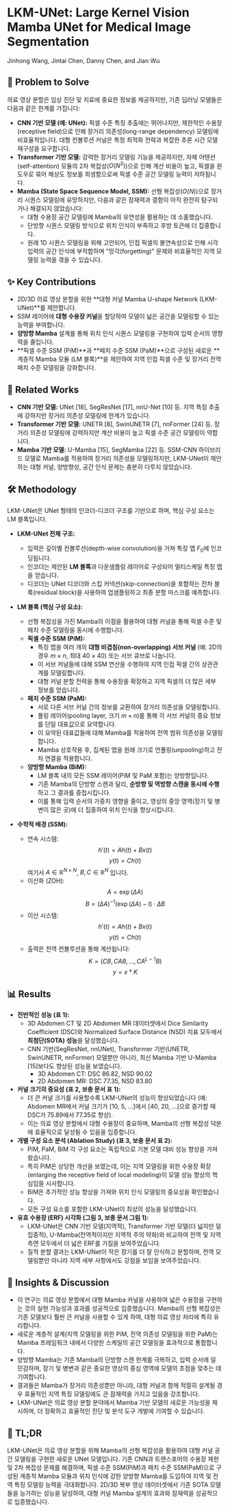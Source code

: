 # LKM-UNet: Large Kernel Vision Mamba UNet for Medical Image Segmentation

Jinhong Wang, Jintai Chen, Danny Chen, and Jian Wu

## 🧩 Problem to Solve

의료 영상 분할은 임상 진단 및 치료에 중요한 정보를 제공하지만, 기존 딥러닝 모델들은 다음과 같은 한계를 가집니다:

- **CNN 기반 모델 (예: UNet):** 픽셀 수준 특징 추출에는 뛰어나지만, 제한적인 수용장(receptive field)으로 인해 장거리 의존성(long-range dependency) 모델링에 비효율적입니다. 대형 컨볼루션 커널은 특정 최적화 전략과 복잡한 추론 시간 모델 재구성을 요구합니다.
- **Transformer 기반 모델:** 강력한 장거리 모델링 기능을 제공하지만, 자체 어텐션(self-attention) 모듈의 2차 복잡성($O(N^2)$)으로 인해 계산 비용이 높고, 픽셀을 윈도우로 묶어 해상도 정보를 희생함으로써 픽셀 수준 공간 모델링 능력이 저하됩니다.
- **Mamba (State Space Sequence Model, SSM):** 선형 복잡성($O(N)$)으로 장거리 시퀀스 모델링에 유망하지만, 다음과 같은 잠재력과 결함이 아직 완전히 탐구되거나 해결되지 않았습니다:
  - 대형 수용장 공간 모델링에 Mamba의 유연성을 활용하는 데 소홀했습니다.
  - 단방향 시퀀스 모델링 방식으로 위치 인식이 부족하고 후방 토큰에 더 집중합니다.
  - 원래 1D 시퀀스 모델링을 위해 고안되어, 인접 픽셀의 불연속성으로 인해 시각 입력의 공간 인식에 부적합하며 "망각(forgetting)" 문제와 비효율적인 지역 모델링 능력을 겪을 수 있습니다.

## ✨ Key Contributions

- 2D/3D 의료 영상 분할을 위한 **대형 커널 Mamba U-shape Network (LKM-UNet)**를 제안합니다.
- SSM 레이어에 **대형 수용장 커널**을 할당하여 모델이 넓은 공간을 모델링할 수 있는 능력을 부여합니다.
- **양방향 Mamba** 설계를 통해 위치 인식 시퀀스 모델링을 구현하여 입력 순서의 영향력을 줄입니다.
- **픽셀 수준 SSM (PiM)**과 **패치 수준 SSM (PaM)**으로 구성된 새로운 **계층적 Mamba 모듈 (LM 블록)**을 제안하여 지역 인접 픽셀 수준 및 장거리 전역 패치 수준 모델링을 강화합니다.

## 📎 Related Works

- **CNN 기반 모델:** UNet [18], SegResNet [17], nnU-Net [10] 등. 지역 특징 추출에 강하지만 장거리 의존성 모델링에 한계가 있습니다.
- **Transformer 기반 모델:** UNETR [8], SwinUNETR [7], nnFormer [24] 등. 장거리 의존성 모델링에 강력하지만 계산 비용이 높고 픽셀 수준 공간 모델링이 약합니다.
- **Mamba 기반 모델:** U-Mamba [15], SegMamba [22] 등. SSM-CNN 하이브리드 모델로 Mamba를 적용하여 장거리 의존성을 모델링하지만, LKM-UNet이 제안하는 대형 커널, 양방향성, 공간 인식 문제는 충분히 다루지 않았습니다.

## 🛠️ Methodology

LKM-UNet은 UNet 형태의 인코더-디코더 구조를 기반으로 하며, 핵심 구성 요소는 LM 블록입니다.

- **LKM-UNet 전체 구조:**

  - 입력은 깊이별 컨볼루션(depth-wise convolution)을 거쳐 특징 맵 $F_0$에 인코딩됩니다.
  - 인코더는 제안된 **LM 블록**과 다운샘플링 레이어로 구성되어 멀티스케일 특징 맵을 얻습니다.
  - 디코더는 UNet 디코더와 스킵 커넥션(skip-connection)을 포함하는 잔차 블록(residual block)을 사용하여 업샘플링하고 최종 분할 마스크를 예측합니다.

- **LM 블록 (핵심 구성 요소):**

  - 선형 복잡성을 가진 Mamba의 이점을 활용하여 대형 커널을 통해 픽셀 수준 및 패치 수준 모델링을 동시에 수행합니다.
  - **픽셀 수준 SSM (PiM):**
    - 특징 맵을 여러 개의 **대형 비겹침(non-overlapping) 서브 커널** (예: 2D의 경우 $m \times n$, 최대 $40 \times 40$) 또는 서브 큐브로 나눕니다.
    - 이 서브 커널들에 대해 SSM 연산을 수행하여 지역 인접 픽셀 간의 상관관계를 모델링합니다.
    - 대형 커널 분할 전략을 통해 수용장을 확장하고 지역 픽셀의 더 많은 세부 정보를 얻습니다.
  - **패치 수준 SSM (PaM):**
    - 서로 다른 서브 커널 간의 정보를 교환하여 장거리 의존성을 모델링합니다.
    - 풀링 레이어(pooling layer, 크기 $m \times n$)를 통해 각 서브 커널의 중요 정보를 단일 대표값으로 요약합니다.
    - 이 요약된 대표값들에 대해 Mamba를 적용하여 전역 범위 의존성을 모델링합니다.
    - Mamba 상호작용 후, 집계된 맵을 원래 크기로 언풀링(unpooling)하고 잔차 연결을 적용합니다.
  - **양방향 Mamba (BiM):**
    - LM 블록 내의 모든 SSM 레이어(PiM 및 PaM 포함)는 양방향입니다.
    - 기존 Mamba의 단방향 스캔과 달리, **순방향 및 역방향 스캔을 동시에 수행**하고 그 결과를 중첩시킵니다.
    - 이를 통해 입력 순서의 가중치 영향을 줄이고, 영상의 중앙 영역(장기 및 병변이 많은 곳)에 더 집중하여 위치 인식을 향상시킵니다.

- **수학적 배경 (SSM):**
  - 연속 시스템:
    $$h'(t) = Ah(t) + Bx(t)$$
    $$y(t) = Ch(t)$$
    여기서 $A \in \mathbb{R}^{N \times N}$, $B, C \in \mathbb{R}^{N}$ 입니다.
  - 이산화 (ZOH):
    $$A = \exp(\Delta A)$$
    $$B = (\Delta A)^{-1}(\exp(\Delta A) - I) \cdot \Delta B$$
  - 이산 시스템:
    $$h'(t) = A h(t) + B x(t)$$
    $$y(t) = C h(t)$$
  - 출력은 전역 컨볼루션을 통해 계산됩니다:
    $$K = (CB, CAB, \dots, CA^{L-1}B)$$
    $$y = x * K$$

## 📊 Results

- **전반적인 성능 (표 1):**
  - 3D Abdomen CT 및 2D Abdomen MR 데이터셋에서 Dice Similarity Coefficient (DSC)와 Normalized Surface Distance (NSD) 지표 모두에서 **최첨단(SOTA) 성능**을 달성했습니다.
  - CNN 기반(SegResNet, nnUNet), Transformer 기반(UNETR, SwinUNETR, nnFormer) 모델뿐만 아니라, 최신 Mamba 기반 U-Mamba [15]보다도 향상된 성능을 보였습니다.
    - 3D Abdomen CT: DSC 86.82, NSD 90.02
    - 2D Abdomen MR: DSC 77.35, NSD 83.80
- **커널 크기의 중요성 (표 2, 보충 문서 표 1):**
  - 더 큰 커널 크기를 사용할수록 LKM-UNet의 성능이 향상되었습니다 (예: Abdomen MR에서 커널 크기가 [10, 5, ...]에서 [40, 20, ...]으로 증가할 때 DSC가 75.89에서 77.35로 향상).
  - 이는 의료 영상 분할에서 대형 수용장이 중요하며, Mamba의 선형 복잡성 덕분에 효율적으로 달성될 수 있음을 입증합니다.
- **개별 구성 요소 분석 (Ablation Study) (표 3, 보충 문서 표 2):**
  - PiM, PaM, BiM 각 구성 요소는 독립적으로 기본 모델 대비 성능 향상을 가져왔습니다.
  - 특히 PiM은 상당한 개선을 보였는데, 이는 지역 모델링을 위한 수용장 확장(enlarging the receptive field of local modeling)이 모델 성능 향상의 핵심임을 시사합니다.
  - BiM은 추가적인 성능 향상을 가져와 위치 인식 모델링의 중요성을 확인했습니다.
  - 모든 구성 요소를 포함한 LKM-UNet이 최상의 성능을 달성했습니다.
- **유효 수용장 (ERF) 시각화 (그림 3, 보충 문서 그림 1):**
  - LKM-UNet은 CNN 기반 모델(지역적), Transformer 기반 모델(더 넓지만 덜 집중적), U-Mamba(전역적이지만 지역적 주의 약화)와 비교하여 전역 및 지역 측면 모두에서 더 넓은 ERF를 가짐을 보여주었습니다.
  - 질적 분할 결과는 LKM-UNet이 작은 장기를 더 잘 인식하고 분할하며, 전역 모델링뿐만 아니라 지역 세부 사항에서도 강점을 보임을 보여주었습니다.

## 🧠 Insights & Discussion

- 이 연구는 의료 영상 분할에서 대형 Mamba 커널을 사용하여 넓은 수용장을 구현하는 것의 실현 가능성과 효과를 성공적으로 입증했습니다. Mamba의 선형 복잡성은 기존 모델보다 훨씬 큰 커널을 사용할 수 있게 하여, 대형 의료 영상 처리에 특히 유리합니다.
- 새로운 계층적 설계(지역 모델링을 위한 PiM, 전역 의존성 모델링을 위한 PaM)는 Mamba 프레임워크 내에서 다양한 스케일의 공간 모델링을 효과적으로 통합합니다.
- 양방향 Mamba는 기존 Mamba의 단방향 스캔 한계를 극복하고, 입력 순서에 덜 민감하며, 장기 및 병변과 같은 중요한 영상의 중심 영역에 모델의 초점을 맞추는 데 기여합니다.
- 결과들은 Mamba가 장거리 의존성뿐만 아니라, 대형 커널과 함께 적절히 설계될 경우 효율적인 지역 특징 모델링에도 큰 잠재력을 가지고 있음을 강조합니다.
- LKM-UNet은 의료 영상 분할 분야에서 Mamba 기반 모델의 새로운 가능성을 제시하며, 더 정확하고 효율적인 진단 및 분석 도구 개발에 기여할 수 있습니다.

## 📌 TL;DR

LKM-UNet은 의료 영상 분할을 위해 Mamba의 선형 복잡성을 활용하여 대형 커널 공간 모델링을 구현한 새로운 UNet 모델입니다. 기존 CNN과 트랜스포머의 수용장 제한 및 2차 복잡성 문제를 해결하며, 픽셀 수준 SSM(PiM)과 패치 수준 SSM(PaM)으로 구성된 계층적 Mamba 모듈과 위치 인식에 강한 양방향 Mamba를 도입하여 지역 및 전역 특징 모델링 능력을 극대화합니다. 2D/3D 복부 영상 데이터셋에서 기존 SOTA 모델들을 능가하는 성능을 달성하여, 대형 커널 Mamba 설계의 효과와 잠재력을 성공적으로 입증했습니다.

